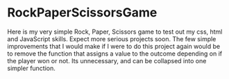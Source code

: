 # RockPaperScissorsGame

Here is my very simple Rock, Paper, Scissors game to test out my css, html and JavaScript skills. Expect more serious projects soon. The few simple improvements that I would make if I were to do this project again would be to remove the function that assigns a value to the outcome depending on if the player won or not. Its unnecessary, and can be collapsed into one simpler function.
